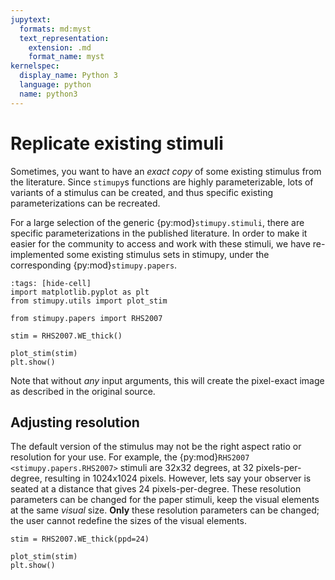 ```yaml
---
jupytext:
  formats: md:myst
  text_representation:
    extension: .md
    format_name: myst
kernelspec:
  display_name: Python 3
  language: python
  name: python3
---
```


# Replicate existing stimuli

Sometimes, you want to have an *exact copy*
of some existing stimulus from the literature.
Since `stimupy`s functions are highly parameterizable,
lots of variants of a stimulus can be created,
and thus specific existing parameterizations can be recreated.

For a large selection of the generic {py:mod}`stimupy.stimuli`,
there are specific parameterizations in the published literature.
In order to make it easier for the community to access and work with these stimuli,
we have re-implemented some existing stimulus sets in stimupy,
under the corresponding {py:mod}`stimupy.papers`.

```{code-cell}
:tags: [hide-cell]
import matplotlib.pyplot as plt
from stimupy.utils import plot_stim
```

```{code-cell}
from stimupy.papers import RHS2007

stim = RHS2007.WE_thick()

plot_stim(stim)
plt.show()
```
Note that without *any* input arguments,
this will create the pixel-exact image as described in the original source.

## Adjusting resolution

The default version of the stimulus
may not be the right aspect ratio or resolution for your use.
For example, the {py:mod}`RHS2007 <stimupy.papers.RHS2007>` stimuli
are 32x32 degrees, at 32 pixels-per-degree, resulting in 1024x1024 pixels.
However, lets say your observer is seated at a distance that gives 24 pixels-per-degree.
These resolution parameters can be changed for the paper stimuli, keep the visual elements at the same *visual* size.
**Only** these resolution parameters can be changed;
the user cannot redefine the sizes of the visual elements.
```{code-cell}
stim = RHS2007.WE_thick(ppd=24)

plot_stim(stim)
plt.show()
```